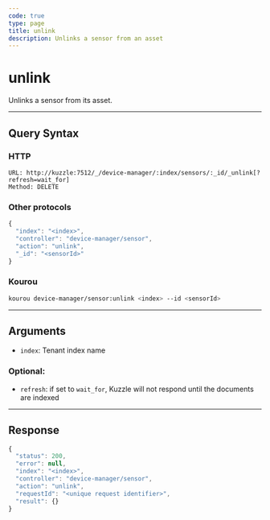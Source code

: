```yaml
---
code: true
type: page
title: unlink
description: Unlinks a sensor from an asset
---
```


# unlink

Unlinks a sensor from its asset.

---

## Query Syntax

### HTTP

```http
URL: http://kuzzle:7512/_/device-manager/:index/sensors/:_id/_unlink[?refresh=wait_for]
Method: DELETE
```

### Other protocols

```js
{
  "index": "<index>",
  "controller": "device-manager/sensor",
  "action": "unlink",
  "_id": "<sensorId>"
}
```

### Kourou

```bash
kourou device-manager/sensor:unlink <index> --id <sensorId>
```

---

## Arguments

- `index`: Tenant index name

### Optional:

- `refresh`: if set to `wait_for`, Kuzzle will not respond until the documents are indexed

---

## Response

```js
{
  "status": 200,
  "error": null,
  "index": "<index>",
  "controller": "device-manager/sensor",
  "action": "unlink",
  "requestId": "<unique request identifier>",
  "result": {}
}
```
